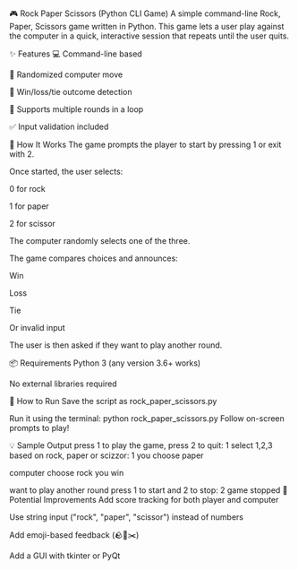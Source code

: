 🎮 Rock Paper Scissors (Python CLI Game)
A simple command-line Rock, Paper, Scissors game written in Python. This game lets a user play against the computer in a quick, interactive session that repeats until the user quits.

✨ Features
💻 Command-line based

🧠 Randomized computer move

🥇 Win/loss/tie outcome detection

🔁 Supports multiple rounds in a loop

✅ Input validation included

🧰 How It Works
The game prompts the player to start by pressing 1 or exit with 2.

Once started, the user selects:

0 for rock

1 for paper

2 for scissor

The computer randomly selects one of the three.

The game compares choices and announces:

Win

Loss

Tie

Or invalid input

The user is then asked if they want to play another round.

📦 Requirements
Python 3 (any version 3.6+ works)

No external libraries required

🚀 How to Run
Save the script as rock_paper_scissors.py

Run it using the terminal:
python rock_paper_scissors.py
Follow on-screen prompts to play!

💡 Sample Output
press 1 to play the game, press 2 to quit: 1
select 1,2,3 based on rock, paper or scizzor:
1
you choose
paper

computer choose
rock
you win

want to play another round press 1 to start and 2 to stop: 2
game stopped
🔮 Potential Improvements
Add score tracking for both player and computer

Use string input ("rock", "paper", "scissor") instead of numbers

Add emoji-based feedback (🪨📄✂️)

Add a GUI with tkinter or PyQt
